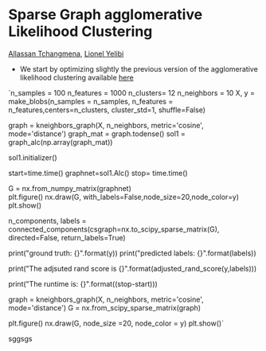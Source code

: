 # Sparse Graph agglomerative Likelihood Clustering

[Allassan Tchangmena](), [Lionel Yelibi]()

- We start by optimizing slightly the previous version of the agglomerative likelihood clustering available [here](https://github.com/lyelibi/ALC)


`n_samples = 100
n_features = 1000
n_clusters= 12
n_neighbors = 10
X, y = make_blobs(n_samples = n_samples, n_features = n_features,centers=n_clusters, cluster_std=1, shuffle=False)



graph = kneighbors_graph(X, n_neighbors, metric='cosine', mode='distance')
graph_mat = graph.todense()
sol1  = graph_alc(np.array(graph_mat))

sol1.initializer()

start=time.time()
graphnet=sol1.Alc()
stop= time.time()

G = nx.from_numpy_matrix(graphnet)  
plt.figure()
nx.draw(G, with_labels=False,node_size=20,node_color=y) 
plt.show()


n_components, labels = connected_components(csgraph=nx.to_scipy_sparse_matrix(G), directed=False, return_labels=True)

print("ground truth: {}".format(y))
print("predicted labels: {}".format(labels))

print("The adjsuted rand score is {}".format(adjusted_rand_score(y,labels)))

print("The runtime is:  {}".format((stop-start)))



graph = kneighbors_graph(X, n_neighbors, metric='cosine', mode='distance')
G = nx.from_scipy_sparse_matrix(graph)

plt.figure()
nx.draw(G, node_size =20, node_color = y)
plt.show()`

sggsgs
